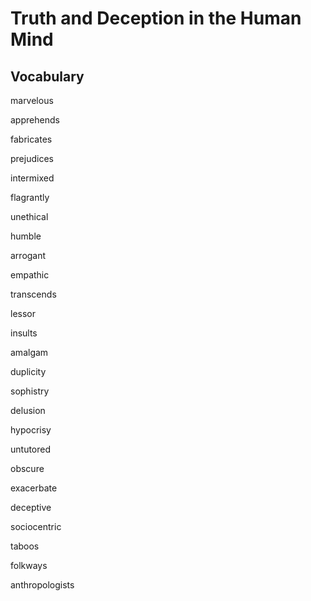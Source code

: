 # Truth and Deception in the Human Mind



## Vocabulary

marvelous

apprehends

fabricates

prejudices

intermixed

flagrantly

unethical

humble

arrogant

empathic

transcends

lessor

insults

amalgam

duplicity

sophistry

delusion

hypocrisy

untutored

obscure

exacerbate

deceptive

sociocentric

taboos

folkways

anthropologists

